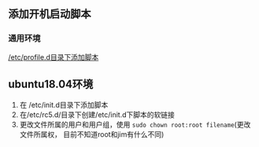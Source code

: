 ## 添加开机启动脚本

### 通用环境

[/etc/profile.d目录下添加脚本](../../config/etc/profile.d/README.md)

## ubuntu18.04环境

1. 在 /etc/init.d目录下添加脚本
2. 在/etc/rc5.d/目录下创建/etc/init.d下脚本的软链接
3. 更改文件所属的用户和用户组，使用 `sudo chown root:root filename`(更改文件所属权， 目前不知道root和jim有什么不同)